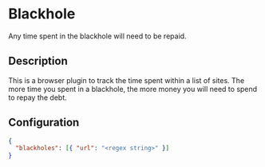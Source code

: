 # Blackhole

Any time spent in the blackhole will need to be repaid.

## Description

This is a browser plugin to track the time spent within a list of sites.
The more time you spent in a blackhole, the more money you will need to
spend to repay the debt.

## Configuration

```json
{
  "blackholes": [{ "url": "<regex string>" }]
}
```

